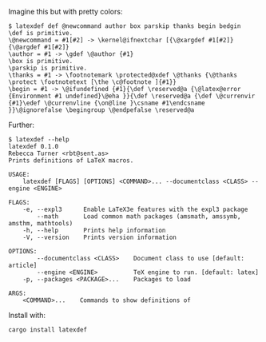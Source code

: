 Imagine this but with pretty colors:

    $ latexdef def @newcommand author box parskip thanks begin bedgin
    \def is primitive.
    \@newcommand = #1[#2] -> \kernel@ifnextchar [{\@xargdef #1[#2]}{\@argdef #1[#2]}
    \author = #1 -> \gdef \@author {#1}
    \box is primitive.
    \parskip is primitive.
    \thanks = #1 -> \footnotemark \protected@xdef \@thanks {\@thanks \protect \footnotetext [\the \c@footnote ]{#1}}
    \begin = #1 -> \@ifundefined {#1}{\def \reserved@a {\@latex@error {Environment #1 undefined}\@eha }}{\def \reserved@a {\def \@currenvir {#1}\edef \@currenvline {\on@line }\csname #1\endcsname }}\@ignorefalse \begingroup \@endpefalse \reserved@a

Further:

    $ latexdef --help
    latexdef 0.1.0
    Rebecca Turner <rbt@sent.as>
    Prints definitions of LaTeX macros.

    USAGE:
        latexdef [FLAGS] [OPTIONS] <COMMAND>... --documentclass <CLASS> --engine <ENGINE>

    FLAGS:
        -e, --expl3      Enable LaTeX3e features with the expl3 package
            --math       Load common math packages (amsmath, amssymb, amsthm, mathtools)
        -h, --help       Prints help information
        -V, --version    Prints version information

    OPTIONS:
            --documentclass <CLASS>    Document class to use [default: article]
            --engine <ENGINE>          TeX engine to run. [default: latex]
        -p, --packages <PACKAGE>...    Packages to load

    ARGS:
        <COMMAND>...    Commands to show definitions of

Install with:

    cargo install latexdef
